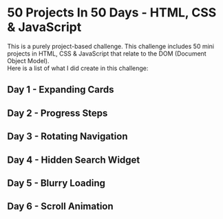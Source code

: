 # 50 Projects In 50 Days - HTML, CSS &amp; JavaScript
This is a purely project-based challenge. This challenge includes 50 mini projects in HTML, CSS & JavaScript that relate to the DOM (Document Object Model). 
<br>Here is a list of what I did create in this challenge:
## Day 1 - Expanding Cards
## Day 2 - Progress Steps
## Day 3 - Rotating Navigation
## Day 4 - Hidden Search Widget
## Day 5 - Blurry Loading
## Day 6 - Scroll Animation
